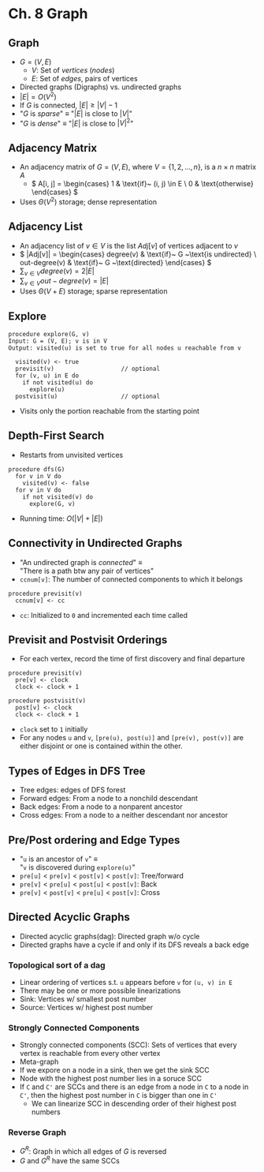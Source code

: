 # Ch. 8 Graph

##  Graph
* $G = (V, E)$
  * $V$: Set of *vertices* (*nodes*)
  * $E$: Set of *edges*, pairs of vertices
* Directed graphs (Digraphs) vs. undirected graphs
* $|E| = O(V^2)$
* If $G$ is connected, $|E| \geq |V| - 1$
* "$G$ is *sparse*" $\equiv$ "$|E|$ is close to $|V|$"
* "$G$ is *dense*" $\equiv$ "$|E|$ is close to $|V|^2$"

## Adjacency Matrix
* An adjacency matrix of $G = (V, E)$, where $V = \{1, 2, ..., n\}$, is a $n \times n$ matrix $A$
  * $
    A[i, j] =
    \begin{cases}
      1 & \text{if}~ (i, j) \in E \\
      0 & \text{otherwise}
    \end{cases}
    $
* Uses $\Theta(V^2)$ storage; dense representation

## Adjacency List
* An adjacency list of $v \in V$ is the list $Adj[v]$ of vertices adjacent to $v$
* $
  |Adj[v]| = 
  \begin{cases}
    degree(v) & \text{if}~ G ~\text{is undirected} \\
    out-degree(v) & \text{if}~ G ~\text{directed}
  \end{cases}
  $
* $\sum_{v \in V} degree(v) = 2 |E|$
* $\sum_{v \in V} out-degree(v) = |E|$
* Uses $\Theta(V + E)$ storage; sparse representation

## Explore
```
procedure explore(G, v)
Input: G = (V, E); v is in V
Output: visited(u) is set to true for all nodes u reachable from v

  visited(v) <- true
  previsit(v)                   // optional
  for (v, u) in E do
    if not visited(u) do
      explore(u)
  postvisit(u)                  // optional
```
* Visits only the portion reachable from the starting point

## Depth-First Search
* Restarts from unvisited vertices
```
procedure dfs(G)
  for v in V do
    visited(v) <- false
  for v in V do
    if not visited(v) do
      explore(G, v)
```
* Running time: $O(|V| + |E|)$

## Connectivity in Undirected Graphs
* "An undirected graph is *connected*" $\equiv$ \
  "There is a path btw any pair of vertices"
* `ccnum[v]`: The number of connected components to which it belongs

```
procedure previsit(v)
  ccnum[v] <- cc
```
  * `cc`: Initialized to `0` and incremented each time called

## Previsit and Postvisit Orderings
* For each vertex, record the time of first discovery and final departure
```
procedure previsit(v)
  pre[v] <- clock
  clock <- clock + 1
```
```
procedure postvisit(v)
  post[v] <- clock
  clock <- clock + 1
```
* `clock` set to `1` initially
* For any nodes `u` and `v`, `[pre(u), post(u)]` and `[pre(v), post(v)]` are either disjoint or one is contained within the other.

## Types of Edges in DFS Tree
* Tree edges: edges of DFS forest
* Forward edges: From a node to a nonchild descendant
* Back edges: From a node to a nonparent ancestor
* Cross edges: From a node to a neither descendant nor ancestor

## Pre/Post ordering and Edge Types
* "`u` is an ancestor of `v`" $\equiv$ \
  "`v` is discovered during `explore(u)`"
* `pre[u]` $<$ `pre[v]` $<$ `post[v]` $<$ `post[v]`: Tree/forward
* `pre[v]` $<$ `pre[u]` $<$ `post[u]` $<$ `post[v]`: Back
* `pre[v]` $<$ `post[v]` $<$ `pre[u]` $<$ `post[v]`: Cross

## Directed Acyclic Graphs
* Directed acyclic graphs(dag): Directed graph w/o cycle
* Directed graphs have a cycle if and only if its DFS reveals a back edge

### Topological sort of a dag
* Linear ordering of vertices s.t. `u` appears before `v` for `(u, v) in E`
* There may be one or more possible linearizations
* Sink: Vertices w/ smallest post number
* Source: Vertices w/ highest post number

### Strongly Connected Components
* Strongly connected components (SCC): Sets of vertices that every vertex is reachable from every other vertex
* Meta-graph
* If we expore on a node in a sink, then we get the sink SCC
* Node with the highest post number lies in a soruce SCC
* If `C` and `C'` are SCCs and there is an edge from a node in `C` to a node in `C'`, then the highest post number in `C` is bigger than one in `C'`
  * We can linearize SCC in descending order of their highest post numbers

### Reverse Graph
* $G^R$: Graph in which all edges of $G$ is reversed
* $G$ and $G^R$ have the same SCCs